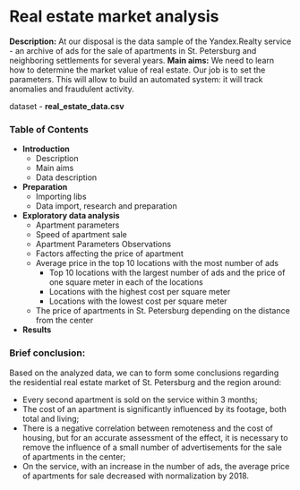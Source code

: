 # Real estate market analysis
**Description:** At our disposal is the data sample of the Yandex.Realty service - an archive of ads for the sale of apartments in St. Petersburg and neighboring settlements for several years. 
**Main aims:** We need to learn how to determine the market value of real estate. Our job is to set the parameters. This will allow to build an automated system: it will track anomalies and fraudulent activity.

dataset - **real_estate_data.csv**

### Table of Contents

- **Introduction**
  - Description
  - Main aims
  - Data description
- **Preparation**
  - Importing libs
  - Data import, research and preparation
- **Exploratory data analysis**
  - Apartment parameters
  - Speed of apartment sale
  - Apartment Parameters Observations
  - Factors affecting the price of apartment
  - Average price in the top 10 locations with the most number of ads
    - Top 10 locations with the largest number of ads and the price of one square meter in each of the locations
    - Locations with the highest cost per square meter
    - Locations with the lowest cost per square meter
  - The price of apartments in St. Petersburg depending on the distance from the center
- **Results**

### Brief conclusion:
Based on the analyzed data, we can to form some conclusions regarding the residential real estate market of St. Petersburg and the region around:
* Every second apartment is sold on the service within 3 months;
* The cost of an apartment is significantly influenced by its footage, both total and living;
* There is a negative correlation between remoteness and the cost of housing, but for an accurate assessment of the effect, it is necessary to remove the influence of a small number of advertisements for the sale of apartments in the center;
* On the service, with an increase in the number of ads, the average price of apartments for sale decreased with normalization by 2018.

